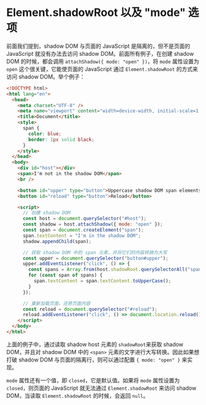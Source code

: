 # Element.shadowRoot 以及 "mode" 选项

前面我们提到，shadow DOM 与页面的 JavaScript 是隔离的，但不是页面的 JavaScript 就没有办法去访问 shadow DOM。前面所有例子，在创建 shadow DOM 的时候，都会调用 `attachShadow({ mode: "open" })`，将 `mode` 属性设置为 `open` 这个很关键，它能使页面的 JavaScript 通过 `Element.shadowRoot` 的方式来访问 shadow DOM。举个例子：

```html
<!DOCTYPE html>
<html lang="en">
  <head>
    <meta charset="UTF-8" />
    <meta name="viewport" content="width=device-width, initial-scale=1.0" />
    <title>Document</title>
    <style>
      span {
        color: blue;
        border: 1px solid black;
      }
    </style>
  </head>
  <body>
    <div id="host"></div>
    <span>I'm not in the shadow DOM</span>
    <br />

    <button id="upper" type="button">Uppercase shadow DOM span elements</button>
    <button id="reload" type="button">Reload</button>

    <script>
      // 创建 shadow DOM
      const host = document.querySelector("#host");
      const shadow = host.attachShadow({ mode: "open" });
      const span = document.createElement("span");
      span.textContent = "I'm in the shadow DOM";
      shadow.appendChild(span);

      // 获取 shadow DOM 中的 span 元素，并将它们的内容转换为大写
      const upper = document.querySelector("button#upper");
      upper.addEventListener("click", () => {
        const spans = Array.from(host.shadowRoot.querySelectorAll("span"));
        for (const span of spans) {
          span.textContent = span.textContent.toUpperCase();
        }
      });

      // 重新加载页面，还原页面内容
      const reload = document.querySelector("#reload");
      reload.addEventListener("click", () => document.location.reload());
    </script>
  </body>
</html>
```

上面的例子中，通过读取 shadow host 元素的 `shadowRoot`来获取 shadow DOM，并且对 shadow DOM 中的 `<span>` 元素的文字进行大写转换。因此如果想打破 shadow DOM 与页面的隔离行，则可以通过配置 `{ mode: "open" }` 来实现。

`mode` 属性还有一个值，即 `closed`，它是默认值。如果将 `mode` 属性设置为 `closed`，则页面的 JavaScript 就无法通过 `Element.shadowRoot` 来访问 shadow DOM，当读取 `Element.shadowRoot` 的时候，会返回 `null`。
